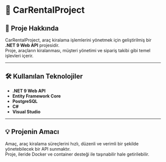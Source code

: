 # 🚗 CarRentalProject

## 📌 Proje Hakkında
CarRentalProject, araç kiralama işlemlerini yönetmek için geliştirilmiş bir **.NET 9 Web API** projesidir.  
Proje, araçların kiralanması, müşteri yönetimi ve sipariş takibi gibi temel işlevleri içerir.  

---

## 🛠 Kullanılan Teknolojiler
- **.NET 9 Web API**
- **Entity Framework Core**
- **PostgreSQL**
- **C#**
- **Visual Studio**

---

## 💡 Projenin Amacı
Amaç, araç kiralama süreçlerini hızlı, düzenli ve verimli bir şekilde yönetebilecek bir API sunmaktır.  
Proje, ileride Docker ve container desteği ile taşınabilir hale getirilebilir.
